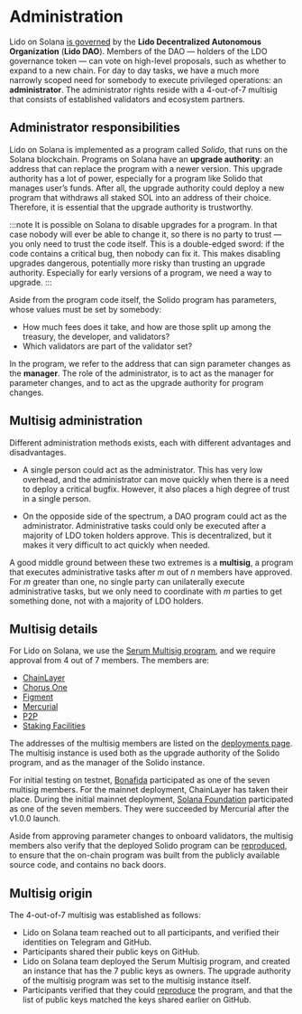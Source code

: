 # Administration

Lido on Solana [is governed](governance.md) by the **Lido Decentralized
Autonomous Organization** (**Lido DAO**). Members of the DAO — holders of
the LDO governance token — can vote on high-level proposals, such as whether to
expand to a new chain. For day to day tasks, we have a much more narrowly scoped
need for somebody to execute privileged operations: an **administrator**. The
administrator rights reside with a 4-out-of-7 multisig that consists of
established validators and ecosystem partners.

## Administrator responsibilities

Lido on Solana is implemented as a program called _Solido_, that runs on the
Solana blockchain. Programs on Solana have an **upgrade authority**: an address
that can replace the program with a newer version. This upgrade authority has a
lot of power, especially for a program like Solido that manages user’s funds.
After all, the upgrade authority could deploy a new program that withdraws all
staked SOL into an address of their choice. Therefore, it is essential that the
upgrade authority is trustworthy.

:::note
It is possible on Solana to disable upgrades for a program. In that case nobody
will ever be able to change it, so there is no party to trust — you only need to
trust the code itself. This is a double-edged sword: if the code contains a
critical bug, then nobody can fix it. This makes disabling upgrades dangerous,
potentially more risky than trusting an upgrade authority. Especially for early
versions of a program, we need a way to upgrade.
:::

Aside from the program code itself, the Solido program has parameters, whose
values must be set by somebody:

 * How much fees does it take, and how are those split up among the treasury,
   the developer, and validators?
 * Which validators are part of the validator set?

In the program, we refer to the address that can sign parameter changes as the
**manager**. The role of the administrator, is to act as the manager for
parameter changes, and to act as the upgrade authority for program changes.

## Multisig administration

Different administration methods exists, each with different advantages and
disadvantages.

 * A single person could act as the administrator. This has very low overhead,
   and the administrator can move quickly when there is a need to deploy a
   critical bugfix. However, it also places a high degree of trust in a single
   person.

 * On the opposide side of the spectrum, a DAO program could act as the
   administrator. Administrative tasks could only be executed after a majority
   of LDO token holders approve. This is decentralized, but it makes it very
   difficult to act quickly when needed.

A good middle ground between these two extremes is a **multisig**, a program
that executes administrative tasks after _m_ out of _n_ members have approved.
For _m_ greater than one, no single party can unilaterally execute
administrative tasks, but we only need to coordinate with _m_ parties to get
something done, not with a majority of LDO holders.

## Multisig details

For Lido on Solana, we use the [Serum Multisig program][serum-multisig], and we
require approval from 4 out of 7 members. The members are:

 * [ChainLayer](https://chainlayer.io/)
 * [Chorus One](https://chorus.one)
 * [Figment](https://figment.io/)
 * [Mercurial](https://mercurial.finance/)
 * [P2P](https://p2p.org/)
 * [Staking Facilities](https://stakingfacilities.com/)

The addresses of the multisig members are listed on the [deployments
page](deployments.md). The multisig instance is used both as the upgrade
authority of the Solido program, and as the manager of the Solido instance.

For initial testing on testnet, [Bonafida](http://bonfida.org/) participated as
one of the seven multisig members. For the mainnet deployment, ChainLayer has
taken their place. During the initial mainnet deployment, [Solana
Foundation](https://solana.com/) participated as one of the seven members. They
were succeeded by Mercurial after the v1.0.0 launch.

Aside from approving parameter changes to onboard validators, the multisig
members also verify that the deployed Solido program can be
[reproduced][reproduce], to ensure that the on-chain program was built from the
publicly available source code, and contains no back doors.

[serum-multisig]: https://github.com/project-serum/multisig
[reproduce]:      https://blog.lido.fi/lido-dao-treasury-fund/

## Multisig origin

The 4-out-of-7 multisig was established as follows:

 * Lido on Solana team reached out to all participants, and verified their identities
   on Telegram and GitHub.
 * Participants shared their public keys on GitHub.
 * Lido on Solana team deployed the Serum Multisig program, and created an instance that
   has the 7 public keys as owners. The upgrade authority of the multisig
   program was set to the multisig instance itself.
 * Participants verified that they could [reproduce][reproduce] the program, and
   that the list of public keys matched the keys shared earlier on GitHub.
